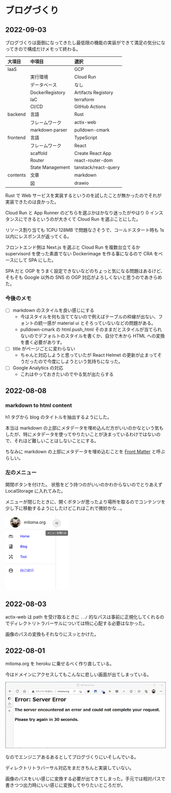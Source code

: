 # ブログづくり

## 2022-09-03

ブログづくりは面倒になってきたし最低限の機能の実装ができて満足の気分になってきので構成だけメモって終わる。

| 大項目   | 中項目           | 選択                 |
| :------- | :--------------- | :------------------- |
| IaaS     |                  | GCP                  |
|          | 実行環境         | Cloud Run            |
|          | データベース     | なし                 |
|          | DockerRegistory  | Artifacts Registory  |
|          | IaC              | terraform            |
|          | CI/CD            | GitHub Actions       |
| backend  | 言語             | Rust                 |
|          | フレームワーク   | actix-web            |
|          | markdown parser  | pulldown-cmark       |
| frontend | 言語             | TypeScript           |
|          | フレームワーク   | React                |
|          | scaffold         | Create React App     |
|          | Router           | react-router-dom     |
|          | State Management | tanstack/react-query |
| contents | 文章             | markdown             |
|          | 図               | drawio               |

Rust で Web サービスを実装するというのを試したことが無かったのでそれが実装できたのは良かった。

Cloud Run と App Runner のどちらを選ぶかはかなり迷ったがやはり 0 インスタンスにできるというのが大きくて Cloud Run を選ぶことにした。

リソース割り当ても 1CPU 128MB で問題なさそうで、コールドスタート時も 1s 以内にレスポンスが返ってくる。

フロントエンド側は Next.js を選ぶと Cloud Run を複数台立てるか supervisord を使った素直でない Dockerimage を作る事になるので CRA をベースにして SPA にした。

SPA だと OGP をうまく設定できないなどのちょっと気になる問題はあるけど、そもそも Google 以外の SNS の OGP 対応がよろしくないと思うのであきらめた。

### 今後のメモ

- [ ] markdown のスタイルを良い感じにする
  - 今はスタイルを何も当ててないので例えばテーブルの枠線が出ない、フォントの統一感が material ui とそろっていないなどの問題がある。
  - pulldown-cmark の html.push_html そのままだとスタイルが当てられないのでデフォルトのスタイルを書くか、自分で木から HTML への変換を書く必要がありす。
- [ ] title がページごとに変わらない
  - ちゃんと対応しようと思っていたが React Helmet の更新が止まってそうだったので今度にしようという気持ちになった。
- [ ] Google Analytics の対応
  - これはやっておきたいのでやる気が出たらする

## 2022-08-08

### markdown to html content

h1 タグから blog のタイトルを抽出するようにした。

本当は markdown の上部にメタデータを埋め込んだ方がいいのかなという気もしたが、特にメタデータを使ってやりたいことが決まっているわけではないので、それほど難しいことはしないことにする。

ちなみに markdown の上部にメタデータを埋め込むことを [Front Matter][front-matter] と呼ぶらしい。

[front-matter]: https://jekyllrb.com/docs/front-matter/

### 左のメニュー

開閉ボタンを付けた。
状態をどう持つのがいいのかわからないのでとりあえず LocalStorage に入れてみた。

メニューが閉じたときに、開くボタンが思ったより場所を取るのでコンテンツを少し下に移動するようにしたけどこれはこれで微妙かな…。

![左のメニュー](image/2022-08-08-sidemenu.png)

## 2022-08-03

actix-web は path を受け取るときに `../` 的なパスは事前に正規化してくれるのでディレクトリトラバーサルについては特に心配する必要はなかった。

画像のパスの変換もそれなりにスッとかけた。

## 2022-08-01

mitoma.org を heroku に乗せるべく作り直している。

今はドメインにアクセスしてもこんなに悲しい画面が出てしまっている。

![悲しいエラー画面](image/sadness-error.png)

なのでエンジニアあるあるとしてブログづくりにいそしんでいる。

ディレクトリトラバーサル対応をまだきちんと実装していない。

画像のパスをいい感じに変換する必要が出てきてしまった。手元では相対パスで書きつつ出力時にいい感じに変換してやりたいところだが。
